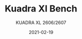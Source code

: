---
designer: "Pedrali R&D"
description: "The%20greater%20sizes%2C%20the%20lower%20back%20combined%20with%20a%20wide%20range%20of%20finishes%20feature%20Kuadra%20XL%20and%20make%20it%20even%20more%20versatile%20and%20comfortable.%20Three%20or%20four%20technopolymer%20seaters%20with%20writing%20tablet%20and%20stainless%20steel%20base."
image_primary: "img/Kuadra_2606-2607_01_zoom.jpg"
image_secondary: "img/Kuadra_2606-2607_02_zoom.jpg"
manufacturer: "Pedrali"
href: "https://www.pedrali.it/en/products/catalog/Modular-seating-KUADRA-XL-2606-2607/"
subtitle: "KUADRA XL 2606/2607"
tags: 
  - "Pedrali"
  - "Modular Seating"
title: "Kuadra Xl Bench"
category: "Modular Seating"
slug: "/manufacturers/pedrali/modular-seating/pedrali-r-d-kuadra-xl-bench"
date: "2021-02-19"
---